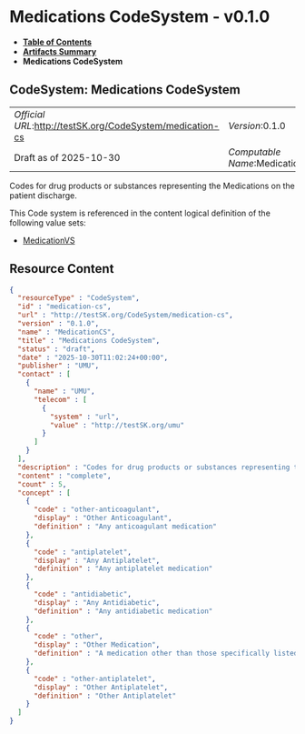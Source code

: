 # Medications CodeSystem - v0.1.0

* [**Table of Contents**](toc.md)
* [**Artifacts Summary**](artifacts.md)
* **Medications CodeSystem**

## CodeSystem: Medications CodeSystem 

| | |
| :--- | :--- |
| *Official URL*:http://testSK.org/CodeSystem/medication-cs | *Version*:0.1.0 |
| Draft as of 2025-10-30 | *Computable Name*:MedicationCS |

 
Codes for drug products or substances representing the Medications on the patient discharge. 

 This Code system is referenced in the content logical definition of the following value sets: 

* [MedicationVS](ValueSet-medication-vs.md)



## Resource Content

```json
{
  "resourceType" : "CodeSystem",
  "id" : "medication-cs",
  "url" : "http://testSK.org/CodeSystem/medication-cs",
  "version" : "0.1.0",
  "name" : "MedicationCS",
  "title" : "Medications CodeSystem",
  "status" : "draft",
  "date" : "2025-10-30T11:02:24+00:00",
  "publisher" : "UMU",
  "contact" : [
    {
      "name" : "UMU",
      "telecom" : [
        {
          "system" : "url",
          "value" : "http://testSK.org/umu"
        }
      ]
    }
  ],
  "description" : "Codes for drug products or substances representing the Medications on the patient discharge.",
  "content" : "complete",
  "count" : 5,
  "concept" : [
    {
      "code" : "other-anticoagulant",
      "display" : "Other Anticoagulant",
      "definition" : "Any anticoagulant medication"
    },
    {
      "code" : "antiplatelet",
      "display" : "Any Antiplatelet",
      "definition" : "Any antiplatelet medication"
    },
    {
      "code" : "antidiabetic",
      "display" : "Any Antidiabetic",
      "definition" : "Any antidiabetic medication"
    },
    {
      "code" : "other",
      "display" : "Other Medication",
      "definition" : "A medication other than those specifically listed was prescribed at discharge"
    },
    {
      "code" : "other-antiplatelet",
      "display" : "Other Antiplatelet",
      "definition" : "Other Antiplatelet"
    }
  ]
}

```
